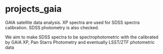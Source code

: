 # projects_gaia
GAIA satellite data analysis.  XP spectra are used for SDSS spectra calibration.
SDSS photometry is also checked.   

We aim to make SDSS spectra to be spectrophotometric with the calibrated by GAIA XP, Pan Starrs Photometry and eventually LSST/ZTF photometric data

